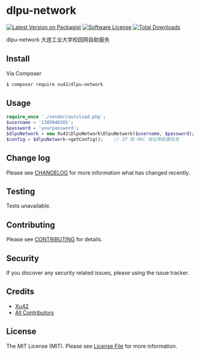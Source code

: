 # dlpu-network

[![Latest Version on Packagist][ico-version]][link-packagist]
[![Software License][ico-license]](LICENSE.md)
[![Total Downloads][ico-downloads]][link-downloads]

dlpu-network 大连工业大学校园网自助服务

## Install

Via Composer

``` bash
$ composer require xu42/dlpu-network
```

## Usage

``` php
require_once './vendor/autoload.php';
$username = '1305040301';
$password = 'yourpassword';
$dlpuNetwork = new Xu42\DlpuNetwork\DlpuNetwork($username, $password);
$config = $dlpuNetwork->getConfig();	// IP 和 MAC 地址等配置信息
```

## Change log

Please see [CHANGELOG](CHANGELOG.md) for more information what has changed recently.

## Testing

Tests unavailable.

## Contributing

Please see [CONTRIBUTING](CONTRIBUTING.md) for details.

## Security

If you discover any security related issues, please using the issue tracker.

## Credits

- [Xu42](https://github.com/xu42)
- [All Contributors](https://github.com/xu42/dlpu-network/contributors)

## License

The MIT License (MIT). Please see [License File](LICENSE.md) for more information.

[ico-version]: https://img.shields.io/packagist/v/xu42/dlpu-network.svg?style=flat-square
[ico-license]: https://img.shields.io/badge/license-MIT-brightgreen.svg?style=flat-square
[ico-downloads]: https://img.shields.io/packagist/dt/xu42/dlpu-network.svg?style=flat-square

[link-packagist]: https://packagist.org/packages/xu42/dlpu-network
[link-downloads]: https://packagist.org/packages/xu42/dlpu-network
[link-author]: https://github.com/xu42
[link-contributors]: ../../contributors

